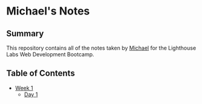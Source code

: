 # Michael's Notes

## Summary 

This repository contains all of the notes taken by [Michael](https://github.com/viacaelestis) for the Lighthouse Labs Web Development Bootcamp. 

## Table of Contents
* [Week 1](/Week_1)
  * [Day 1](/Week_1/Day_1)

